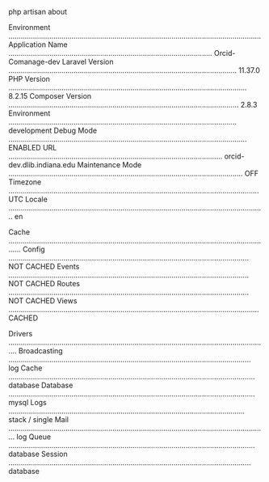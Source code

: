 php artisan about

  Environment ............................................................................................................................
  Application Name .................................................................................................... Orcid-Comanage-dev
  Laravel Version ................................................................................................................ 11.37.0
  PHP Version ..................................................................................................................... 8.2.15
  Composer Version ................................................................................................................. 2.8.3
  Environment ................................................................................................................ development
  Debug Mode ..................................................................................................................... ENABLED
  URL ......................................................................................................... orcid-dev.dlib.indiana.edu
  Maintenance Mode ................................................................................................................... OFF
  Timezone ........................................................................................................................... UTC
  Locale .............................................................................................................................. en

  Cache ..................................................................................................................................
  Config ...................................................................................................................... NOT CACHED
  Events ...................................................................................................................... NOT CACHED
  Routes ...................................................................................................................... NOT CACHED
  Views ........................................................................................................................... CACHED

  Drivers ................................................................................................................................
  Broadcasting ....................................................................................................................... log
  Cache ......................................................................................................................... database
  Database ......................................................................................................................... mysql
  Logs .................................................................................................................... stack / single
  Mail ............................................................................................................................... log
  Queue ......................................................................................................................... database
  Session ....................................................................................................................... database
